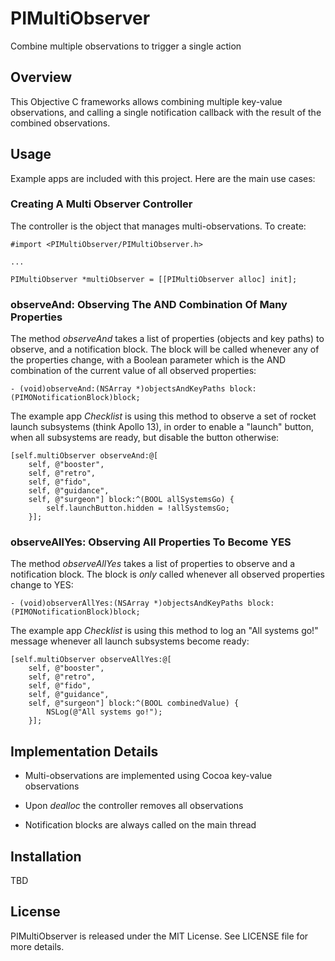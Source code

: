# PIMultiObserver

Combine multiple observations to trigger a single action


## Overview

This Objective C frameworks allows combining multiple key-value observations, and calling a single notification callback with the result of the combined observations.


## Usage

Example apps are included with this project. Here are the main use cases:

### Creating A Multi Observer Controller

The controller is the object that manages multi-observations. To create:

    #import <PIMultiObserver/PIMultiObserver.h>
    
    ...
    
    PIMultiObserver *multiObserver = [[PIMultiObserver alloc] init];
    

### observeAnd: Observing The AND Combination Of Many Properties

The method *observeAnd* takes a list of properties (objects and key paths) to observe, and a notification block. The block will be called whenever any of the properties change, with a Boolean parameter which is the AND combination of the current value of all observed properties:

    - (void)observeAnd:(NSArray *)objectsAndKeyPaths block:(PIMONotificationBlock)block;

The example app *Checklist* is using this method to observe a set of rocket launch subsystems (think Apollo 13), in order to enable a "launch" button, when all subsystems are ready, but disable the button otherwise:

    [self.multiObserver observeAnd:@[
        self, @"booster",
        self, @"retro",
        self, @"fido",
        self, @"guidance",
        self, @"surgeon"] block:^(BOOL allSystemsGo) {
            self.launchButton.hidden = !allSystemsGo;
        }];


### observeAllYes: Observing All Properties To Become YES

The method *observeAllYes* takes a list of properties to observe and a notification block. The block is *only* called whenever all observed properties change to YES:

    - (void)observerAllYes:(NSArray *)objectsAndKeyPaths block:(PIMONotificationBlock)block;
    
The example app *Checklist* is using this method to log an "All systems go!" message whenever all launch subsystems become ready:

    [self.multiObserver observeAllYes:@[
        self, @"booster",
        self, @"retro",
        self, @"fido",
        self, @"guidance",
        self, @"surgeon"] block:^(BOOL combinedValue) {
            NSLog(@"All systems go!");
        }];


## Implementation Details

* Multi-observations are implemented using Cocoa key-value observations

* Upon *dealloc* the controller removes all observations

* Notification blocks are always called on the main thread


## Installation

TBD


## License

PIMultiObserver is released under the MIT License. See LICENSE file for more details.


